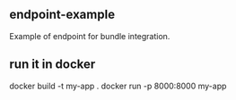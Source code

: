 ## endpoint-example
Example of endpoint for bundle integration.

## run it in docker
docker build -t my-app .
docker run -p 8000:8000 my-app